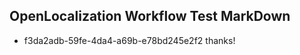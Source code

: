 ## OpenLocalization Workflow Test MarkDown
* f3da2adb-59fe-4da4-a69b-e78bd245e2f2 thanks!

<!--HONumber=Aug16_HO2-->


